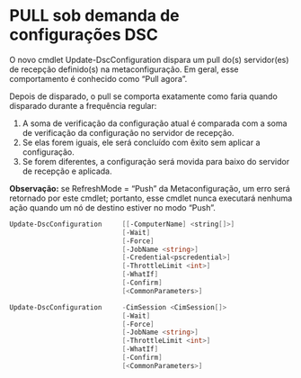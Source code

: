 # PULL sob demanda de configurações DSC

O novo cmdlet Update-DscConfiguration dispara um pull do(s) servidor(es) de recepção definido(s) na metaconfiguração. Em geral, esse comportamento é conhecido como “Pull agora”. 


Depois de disparado, o pull se comporta exatamente como faria quando disparado durante a frequência regular:

1. A soma de verificação da configuração atual é comparada com a soma de verificação da configuração no servidor de recepção. 
2. Se elas forem iguais, ele será concluído com êxito sem aplicar a configuração. 
3. Se forem diferentes, a configuração será movida para baixo do servidor de recepção e aplicada.

**Observação:** se RefreshMode = “Push” da Metaconfiguração, um erro será retornado por este cmdlet; portanto, esse cmdlet nunca executará nenhuma ação quando um nó de destino estiver no modo “Push”.

```PowerShell
Update-DscConfiguration     [[-ComputerName] <string[]>] 
                            [-Wait]
                            [-Force] 
                            [-JobName <string>] 
                            [-Credential<pscredential>] 
                            [-ThrottleLimit <int>] 
                            [-WhatIf] 
                            [-Confirm] 
                            [<CommonParameters>]

Update-DscConfiguration     -CimSession <CimSession[]> 
                            [-Wait] 
                            [-Force] 
                            [-JobName <string>] 
                            [-ThrottleLimit <int>]
                            [-WhatIf] 
                            [-Confirm] 
                            [<CommonParameters>]
```

<!--HONumber=Aug16_HO3-->


